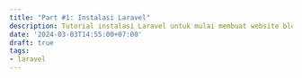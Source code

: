 ```yaml
---
title: "Part #1: Instalasi Laravel"
description: Tutorial instalasi Laravel untuk mulai membuat website blogging sederhana untuk pemula.
date: '2024-03-03T14:55:00+07:00'
draft: true
tags:
- laravel
---
```

